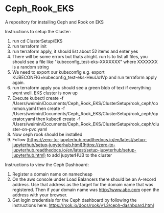 # Ceph_Rook_EKS

A repository for installing Ceph and Rook on EKS

Instructions to setup the Cluster:

1. run cd ClusterSetup/EKS
2. run terraform init
3. run terraform apply, it should list about 52 items and enter yes
4. There will be some errors but thats alright. run ls to list all files, you should see a file like "kubeconfig_test-eks-XXXXXXX" where XXXXXXX is a random string
5. We need to export our kubeconfig e.g. export KUBECONFIG=kubeconfig_test-eks-HeuUo1Vp and run terraform apply again.
6. run terraform apply you should see a green blob of text if everything went well. EKS cluster is now up
7. Execute kubectl create -f /Users/weimin/Documents/Ceph_Rook_EKS/ClusterSetup/rook_ceph/common.yaml then create -f /Users/weimin/Documents/Ceph_Rook_EKS/ClusterSetup/rook_ceph/operator.yaml then kubectl create -f /Users/weimin/Documents/Ceph_Rook_EKS/ClusterSetup/rook_ceph/cluster-on-pvc.yaml 
8. Now ceph rook should be installed
9. Follow [https://zero-to-jupyterhub.readthedocs.io/en/latest/setup-jupyterhub/setup-jupyterhub.html](https://zero-to-jupyterhub.readthedocs.io/en/latest/setup-jupyterhub/setup-jupyterhub.html) to add jupyterHUB to the cluster

Instructions to view the Ceph Dashboard:
1. Register a domain name on namecheap
2. On the aws console under Load Balancers there should be an A-record address. Use that address as the target for the domain name that was registered. Then if your domain name was http://www.abc.com open the address with your browser.
3. Get login credentials for the Ceph dashboard by following the instructions here: https://rook.io/docs/rook/v1.3/ceph-dashboard.html 

